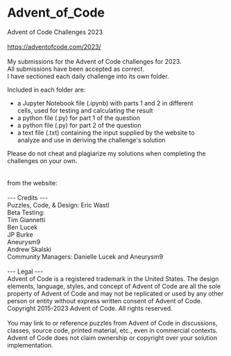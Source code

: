# Advent_of_Code<br />
Advent of Code Challenges 2023<br />
<br />
https://adventofcode.com/2023/<br />
<br />
My submissions for the Advent of Code challenges for 2023.<br />
All submissions have been accepted as correct.<br />
I have sectioned each daily challenge into its own folder.<br />

Included in each folder are:<br />
- a Jupyter Notebook file (.ipynb) with parts 1 and 2 in different <br />
  cells, used for testing and calculating the result<br />
- a python file (.py) for part 1 of the question<br />
- a python file (.py) for part 2 of the question<br />
- a text file (.txt) containing the input supplied by the website to <br />
  analyze and use in deriving the challenge's solution<br />

Please do not cheat and plagiarize my solutions when completing the <br />
challenges on your own. <br />
<br />
<br />
from the website:<br />
<br />
--- Credits ---<br />
Puzzles, Code, & Design: Eric Wastl<br />
Beta Testing:<br />
Tim Giannetti<br />
Ben Lucek<br />
JP Burke<br />
Aneurysm9<br />
Andrew Skalski<br />
Community Managers: Danielle Lucek and Aneurysm9<br />
<br />
--- Legal ---<br />
Advent of Code is a registered trademark in the United States. The design <br />
elements, language, styles, and concept of Advent of Code are all the sole <br />
property of Advent of Code and may not be replicated or used by any other <br />
person or entity without express written consent of Advent of Code. <br />
Copyright 2015-2023 Advent of Code. All rights reserved.<br />
<br />
You may link to or reference puzzles from Advent of Code in discussions, <br />
classes, source code, printed material, etc., even in commercial contexts. <br />
Advent of Code does not claim ownership or copyright over your solution <br />
implementation.<br />
